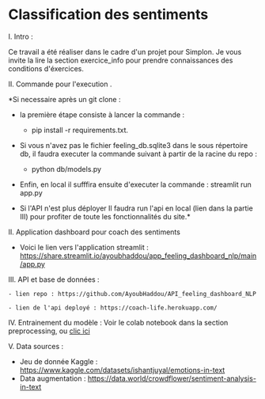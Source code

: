 # Classification des sentiments

I. Intro : 

Ce travail a été réaliser dans le cadre d'un projet pour Simplon. 
Je vous invite la lire la section exercice_info pour prendre connaissances des conditions d'éxercices. 

II. Commande pour l'execution . 

*Si necessaire après un git clone :
- la première étape consiste à lancer la commande : 

    - pip install -r requirements.txt. 
- Si vous n'avez pas le fichier feeling_db.sqlite3 dans le sous répertoire db, il faudra executer la commande suivant à partir de la racine du repo : 

    - python db/models.py 

- Enfin, en local il sufffira ensuite d'executer la commande : streamlit run app.py
- Si l'API n'est plus déployer Il faudra run l'api en local (lien dans la partie III) pour profiter de toute les fonctionnalités du site.*

II. Application dashboard pour coach des sentiments 

- Voici le lien vers l'application streamlit : https://share.streamlit.io/ayoubhaddou/app_feeling_dashboard_nlp/main/app.py

III. API et base de données : 

    - lien repo : https://github.com/AyoubHaddou/API_feeling_dashboard_NLP

    - lien de l'api deployé : https://coach-life.herokuapp.com/

IV. Entrainement du modèle : 
    Voir le colab notebook dans la section preprocessing, ou [clic ici](/preprocessing_model/preprocessing_models_NLP.ipynb)
    
    
V. Data sources : 
- Jeu de donnée Kaggle :  https://www.kaggle.com/datasets/ishantjuyal/emotions-in-text
- Data augmentation : https://data.world/crowdflower/sentiment-analysis-in-text
